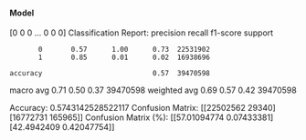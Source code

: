 #### Model
[0 0 0 ... 0 0 0]
Classification Report:
              precision    recall  f1-score   support

           0       0.57      1.00      0.73  22531902
           1       0.85      0.01      0.02  16938696

    accuracy                           0.57  39470598
   macro avg       0.71      0.50      0.37  39470598
weighted avg       0.69      0.57      0.42  39470598

Accuracy: 0.5743142528522117
Confusion Matrix:
[[22502562    29340]
 [16772731   165965]]
Confusion Matrix (%):
[[57.01094774  0.07433381]
 [42.4942409   0.42047754]]
